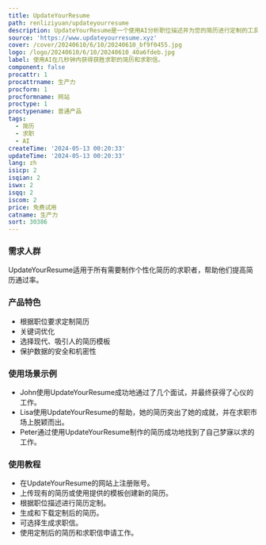 ```yaml
---
title: UpdateYourResume
path: renliziyuan/updateyourresume
description: UpdateYourResume是一个使用AI分析职位描述并为您的简历进行定制的工具。它还提供专业的求职信！
source: 'https://www.updateyourresume.xyz'
cover: /cover/20240610/6/10/20240610_bf9f0455.jpg
logo: /logo/20240610/6/10/20240610_40a6fdeb.jpg
label: 使用AI在几秒钟内获得获胜求职的简历和求职信。
component: false
procattr: 1
procattrname: 生产力
procform: 1
procformname: 网站
proctype: 1
proctypename: 普通产品
tags:
  - 简历
  - 求职
  - AI
createTime: '2024-05-13 00:20:33'
updateTime: '2024-05-13 00:20:33'
lang: zh
isicp: 2
isqian: 2
iswx: 2
isqq: 2
iscom: 2
price: 免费试用
catname: 生产力
sort: 30386
---
```




### 需求人群
UpdateYourResume适用于所有需要制作个性化简历的求职者，帮助他们提高简历通过率。

### 产品特色
* 根据职位要求定制简历
* 关键词优化
* 选择现代、吸引人的简历模板
* 保护数据的安全和机密性

### 使用场景示例
* John使用UpdateYourResume成功地通过了几个面试，并最终获得了心仪的工作。
* Lisa使用UpdateYourResume的帮助，她的简历突出了她的成就，并在求职市场上脱颖而出。
* Peter通过使用UpdateYourResume制作的简历成功地找到了自己梦寐以求的工作。

### 使用教程
* 在UpdateYourResume的网站上注册账号。
* 上传现有的简历或使用提供的模板创建新的简历。
* 根据职位描述进行简历定制。
* 生成和下载定制后的简历。
* 可选择生成求职信。
* 使用定制后的简历和求职信申请工作。

  
